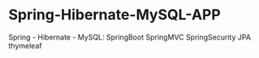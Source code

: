# Spring-Hibernate-MySQL-APP
Spring - Hibernate - MySQL: SpringBoot SpringMVC SpringSecurity JPA thymeleaf

